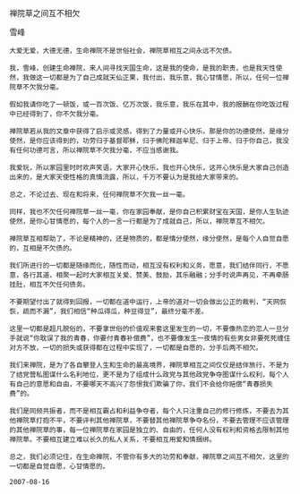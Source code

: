 禅院草之间互不相欠

雪峰


    大爱无爱，大德无德，生命禅院不是世俗社会，禅院草相互之间永远不欠债。

    我，雪峰，创建生命禅院，来人间寻找天国生命，这是我的使命，是我的职责，也是我天性使然，我做这一切都是为了自己成就天仙正果，我付出，我乐意，我心甘情愿，所以，任何一位禅院草不欠我分毫。

    假如我请你吃了一顿饭，或一百次饭、亿万次饭，我乐意，我乐在其中，我的报酬在你吃饭过程中已经得到了，你不欠我分毫。

    禅院草若从我的文章中获得了启示或灵感，得到了力量或开心快乐，那是你的功德使然，是缘分使然，是你应该得到的，功劳归于基督耶稣，归于佛陀释迦牟尼、归于上帝、归于你自己，我没有任何功德可言，所以禅院草不欠我分毫，不应当感谢我。

    我爱玩，所以家园里时时欢声笑语，大家开心快乐，我也开心快乐，这开心快乐是大家自己创造出来的，是大家天使性格的真情流露，所以，千万不要认为是我给大家带来的。

    总之，不论过去、现在和将来，任何禅院草不欠我一丝一毫。

    同样，我也不欠任何禅院草一丝一毫，你在家园奉献，是你自己积累财宝在天国，是你人生轨迹使然，是你心甘情愿的，每个人的一言一行都是为了成就自己，所以，禅院草互不相欠。

    禅院草互相帮助了，不论是精神的，还是物质的，都是情分使然，缘分使然，是每个人自觉自愿的，互相是不欠债的。

    我们所进行的一切都是随缘而化，随性而动，相互没有权利和义务，愿意，我们结伴同行，不愿意，各行其道，相聚一起时大家相互关爱、赞美、鼓励，其乐融融；分手时说声再见，不再牵肠挂肚，相互不欠任何债务。

    不要期望付出了就得到回报，一切都在道中运行，上帝的道对一切会做出公正的裁判，“天网恢恢，疏而不漏”，我们相信“种瓜得瓜，种豆得豆”，最终分毫不差。

    这里一切都是超凡脱俗的，不要拿世俗的价值观来套这里发生的一切，不要像热恋的恋人一旦分手就说“你耽误了我的青春，你要付青春补偿费”，也不要像发生一夜情的有些男女非要死死缠住对方不放，一切的损失或获得都在过程中实现了，一切都是自愿的，分手后两不相欠。

    我们来禅院，是为了各自攀登人生和生命的最高境界，禅院草相互之间仅仅是结伴旅行，不是为了结党营私图谋什么名利地位，更不是为了组成什么政党与其他政党争夺图谋什么权利，每个人有自己的意愿和自由，不要哪天不高兴了怨恨我们欺骗了你，我们不会给你赔偿“青春损失费”的。

    我们是同频共振者，而不是相互霸占和利益争夺者，每个人只注重自己的修行修炼，不要去为其他禅院草打抱不平，不要评判其他禅院草，不要替其他禅院草争夺名份，不要去管理不应该管理的其他禅院草的事，每一位禅院草在家园是独立的、自由的，任何人没有权利和资格去限制其他禅院草。不要相互建立难以长久的私人关系，不要相互用爱和情捆绑。

    总之，我们必须记住，在生命禅院，不管你有多大的功劳和奉献，禅院草之间互不相欠，这里的一切都是自觉自愿，心甘情愿的。

    2007-08-16



